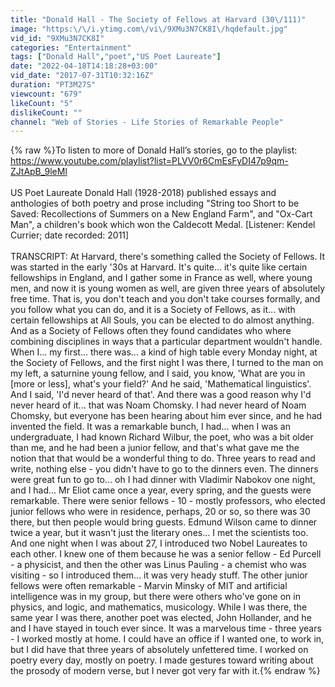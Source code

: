 ```yaml
---
title: "Donald Hall - The Society of Fellows at Harvard (30\/111)"
image: "https:\/\/i.ytimg.com\/vi\/9XMu3N7CK8I\/hqdefault.jpg"
vid_id: "9XMu3N7CK8I"
categories: "Entertainment"
tags: ["Donald Hall","poet","US Poet Laureate"]
date: "2022-04-18T14:18:28+03:00"
vid_date: "2017-07-31T10:32:16Z"
duration: "PT3M27S"
viewcount: "679"
likeCount: "5"
dislikeCount: ""
channel: "Web of Stories - Life Stories of Remarkable People"
---
```

{% raw %}To listen to more of Donald Hall’s stories, go to the playlist: <a rel="nofollow" target="blank" href="https://www.youtube.com/playlist?list=PLVV0r6CmEsFyDI47p9qm-ZJtApB_9leMl">https://www.youtube.com/playlist?list=PLVV0r6CmEsFyDI47p9qm-ZJtApB_9leMl</a><br /><br />US Poet Laureate Donald Hall (1928-2018) published essays and anthologies of both poetry and prose including &quot;String too Short to be Saved: Recollections of Summers on a New England Farm&quot;, and &quot;Ox-Cart Man&quot;, a children's book which won the Caldecott Medal. [Listener: Kendel Currier; date recorded: 2011]<br /><br />TRANSCRIPT: At Harvard, there's something called the Society of Fellows. It was started in the early '30s at Harvard. It's quite... it's quite like certain fellowships in England, and I gather some in France as well, where young men, and now it is young women as well, are given three years of absolutely free time.  That is, you don't teach and you don't take courses formally, and you follow what you can do, and it is a Society of Fellows, as it... with certain fellowships at All Souls, you can be elected to do almost anything.  And as a Society of Fellows often they found candidates who where combining disciplines in ways that a particular department wouldn't handle.  When I... my first... there was... a kind of high table every Monday night, at the Society of Fellows, and the first night I was there, I turned to the man on my left, a saturnine young fellow, and I said, you know, 'What are you in [more or less], what's your field?' And he said, 'Mathematical linguistics'. And I said, 'I'd never heard of that'.  And there was a good reason why I'd never heard of it... that was Noam Chomsky.  I had never heard of Noam Chomsky, but everyone has been hearing about him ever since, and he had invented the field. It was a remarkable bunch, I had... when I was an undergraduate, I had known Richard Wilbur, the poet, who was a bit older than me, and he had been a junior fellow, and that's what gave me the notion that that would be a wonderful thing to do.  Three years to read and write, nothing else - you didn't have to go to the dinners even. The dinners were great fun to go to... oh I had dinner with Vladimir Nabokov one night, and I had... Mr Eliot came once a year, every spring, and the guests were remarkable. There were senior fellows - 10 - mostly professors, who elected junior fellows who were in residence, perhaps, 20 or so, so there was 30 there, but then people would bring guests. Edmund Wilson came to dinner twice a year, but it wasn't just the literary ones... I met the scientists too.  And one night when I was about 27, I introduced two Nobel Laureates to each other. I knew one of them because he was a senior fellow - Ed Purcell - a physicist, and then the other was Linus Pauling - a chemist who was visiting - so I introduced them... it was very heady stuff. The other junior fellows were often remarkable - Marvin Minsky of MIT and artificial intelligence was in my group, but there were others who've gone on in physics, and logic, and mathematics, musicology.  While I was there, the same year I was there, another poet was elected, John Hollander, and he and I have stayed in touch ever since. It was a marvelous time - three years - I worked mostly at home. I could have an office if I wanted one, to work in, but I did have that three years of absolutely unfettered time. I worked on poetry every day, mostly on poetry. I made gestures toward writing about the prosody of modern verse, but I never got very far with it.{% endraw %}
